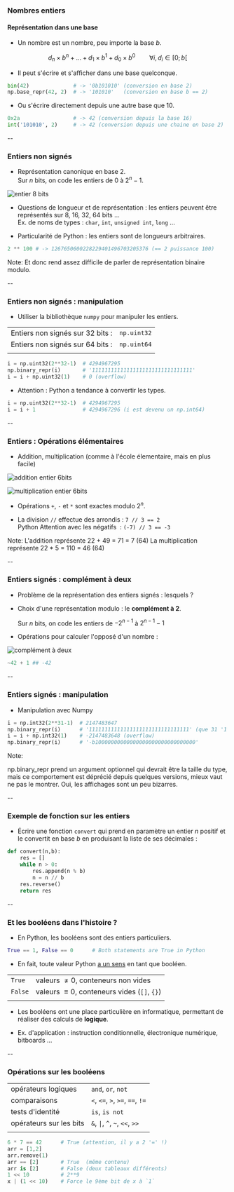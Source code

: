 ### Nombres entiers

#### Représentation dans une base

- Un nombre est un nombre, peu importe la base $b$.

$$d_n \times b^n + \dots + d_1 \times b^1 + d_0 \times b^0 \qquad \forall i, d_i \in [0;b[$$

- Il peut s'écrire et s'afficher dans une base quelconque.

```python
bin(42)              # -> '0b101010' (conversion en base 2)
np.base_repr(42, 2)  # -> '101010'   (conversion en base b == 2)
```

- Ou s'écrire directement depuis une autre base que $10$.

```python
0x2a                 # -> 42 (conversion depuis la base 16)
int('101010', 2)     # -> 42 (conversion depuis une chaine en base 2)
```

--

### Entiers non signés

- Représentation canonique en base 2. \
  Sur $n$ bits, on code les entiers de $0$ à $2^{n}-1$.

![entier 8 bits](data/images/integer_repr.png)
  <!-- .element: class="stretch" style="max-width: 60%" -->

- Questions de longueur et de représentation : les entiers peuvent
  être représentés sur 8, 16, 32, 64 bits ... \
  Ex. de noms de types&nbsp;: `char`, `int`, `unsigned int`, `long` ...

- Particularité de Python : les entiers sont de longueurs
  arbitraires.

```python
2 ** 100 # -> 1267650600228229401496703205376 (== 2 puissance 100)

```

Note:
Et donc rend assez difficile de parler de représentation binaire modulo.

--
### Entiers non signés : manipulation

- Utiliser la bibliothèque `numpy` pour manipuler les entiers.

|||
|-|-|
| Entiers non signés sur 32 bits : | `np.uint32` |
| Entiers non signés sur 64 bits : | `np.uint64`|
|||


```python
i = np.uint32(2**32-1)  # 4294967295
np.binary_repr(i)       # '11111111111111111111111111111111'
i = i + np.uint32(1)    # 0 (overflow)
```

- Attention : Python a tendance à convertir les types.

```python
i = np.uint32(2**32-1)  # 4294967295
i = i + 1               # 4294967296 (i est devenu un np.int64)
```

--
### Entiers : Opérations élémentaires

- Addition, multiplication (comme à l'école élementaire, mais en plus facile)

<div class="half">

![addition entier 6bits](data/images/integer_addition.png)
  <!-- .element: class="stretch" style="max-width: 80%; padding: 0px; margin:0px" -->

</div>

<div class="half">

![multiplication entier 6bits](data/images/integer_multiplication.png)
  <!-- .element: class="stretch" style="max-width: 85%; padding: 0px; margin:-10px" -->

</div>

- Opérations `+`, `-` et `*` sont exactes modulo $2^n$.

- La division `//` effectue des arrondis&nbsp;: `7 // 3 == 2`  \
  <span class="label">Python</span> Attention avec les négatifs &nbsp;: `(-7) // 3 == -3 `

Note:
L'addition représente 22 + 49 = 71 = 7 (64)
La multiplication représente 22 * 5 = 110 = 46 (64)

--

### Entiers signés : complément à deux

- Problème de la représentation des entiers signés : lesquels ?

- Choix d'une représentation modulo : le **complément à 2**.

  Sur $n$ bits, on code les entiers de $-2^{n-1}$ à $2^{n-1}-1$

- Opérations pour calculer l'opposé d'un nombre :

![complément à deux](data/images/integer_complement.png)
  <!-- .element: class="stretch" style="max-width: 100%" -->

```python
~42 + 1 ## -42
```

--

### Entiers signés : manipulation

- Manipulation avec Numpy

```python
i = np.int32(2**31-1)  # 2147483647
np.binary_repr(i)      # '11111111111111111111111111111111' (que 31 '1')
i = i + np.int32(1)    # -2147483648 (overflow)
np.binary_repr(i)      # '-b10000000000000000000000000000000'
```

Note:

np.binary_repr prend un argument optionnel qui devrait être la taille
du type, mais ce comportement est déprécié depuis quelques versions,
mieux vaut ne pas le montrer. Oui, les affichages sont un peu bizarres.

--

### Exemple de fonction sur les entiers

- Écrire une fonction `convert` qui prend en paramètre un entier $n$
  positif et le convertit en base $b$ en produisant la liste de ses
  décimales&nbsp;:

```python
def convert(n,b):
    res = []
    while n > 0:
        res.append(n % b)
        n = n // b
    res.reverse()
    return res
```
<!-- .element: class="fragment" data-fragment-index="1" -->

--

### Et les booléens dans l'histoire ?

- En Python, les booléens sont des entiers particuliers.

```python
True == 1, False == 0      # Both statements are True in Python
```

- En fait, toute valeur Python [a un sens](https://docs.python.org/3.7/library/stdtypes.html#truth-value-testing) en tant que booléen.

|||
|--|--|
|`True`|valeurs $\neq 0$, conteneurs non vides|
|`False`|valeurs $\equiv 0$, conteneurs vides (`[]`, `{}`)|
||||

- Les booléens ont une place particulière en informatique, permettant
  de réaliser des calculs de **logique**.

- Ex. d'application : instruction conditionnelle, électronique
  numérique, bitboards ...

--

### Opérations sur les booléens

|||
|--|--|
|opérateurs logiques    |`and`, `or`, `not`              |
|comparaisons           |`<`, `<=`, `>`, `>=`, `==`, `!=`|
|tests d'identité       |`is`, `is not`                  |
|opérateurs sur les bits|`&`, `\|`, `^`, `~`, `<<`, `>>`  |
||||


```python
6 * 7 == 42      # True (attention, il y a 2 '=' !)
arr = [1,2]
arr.remove(1)
arr == [2]       # True  (même contenu)
arr is [2]       # False (deux tableaux différents)
1 << 10          # 2**9
x | (1 << 10)    # Force le 9ème bit de x à `1`
```
